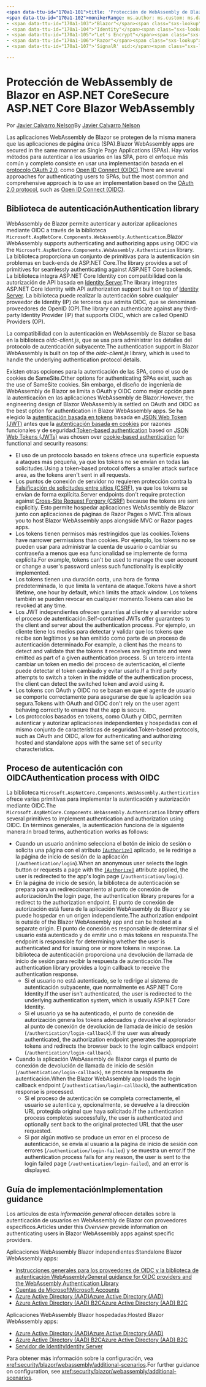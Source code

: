 ```yaml
---
<span data-ttu-id="170a1-101">title: 'Protección de WebAssembly de Blazor en ASP.NET Core' author: description: 'Obtenga información sobre cómo proteger aplicaciones WebAssemlby de Blazor como aplicaciones de página única (SPA).'</span><span class="sxs-lookup"><span data-stu-id="170a1-101">title: 'Secure ASP.NET Core Blazor WebAssembly' author: description: 'Learn how to secure Blazor WebAssemlby apps as Single Page Applications (SPAs).'</span></span>
<span data-ttu-id="170a1-102">monikerRange: ms.author: ms.custom: ms.date: no-loc:</span><span class="sxs-lookup"><span data-stu-id="170a1-102">monikerRange: ms.author: ms.custom: ms.date: no-loc:</span></span>
- <span data-ttu-id="170a1-103">"Blazor"</span><span class="sxs-lookup"><span data-stu-id="170a1-103">'Blazor'</span></span>
- <span data-ttu-id="170a1-104">"Identity"</span><span class="sxs-lookup"><span data-stu-id="170a1-104">'Identity'</span></span>
- <span data-ttu-id="170a1-105">"Let's Encrypt"</span><span class="sxs-lookup"><span data-stu-id="170a1-105">'Let's Encrypt'</span></span>
- <span data-ttu-id="170a1-106">"Razor"</span><span class="sxs-lookup"><span data-stu-id="170a1-106">'Razor'</span></span>
- <span data-ttu-id="170a1-107">'SignalR' uid:</span><span class="sxs-lookup"><span data-stu-id="170a1-107">'SignalR' uid:</span></span> 

---
```

# <a name="secure-aspnet-core-blazor-webassembly"></a><span data-ttu-id="170a1-108">Protección de WebAssembly de Blazor en ASP.NET Core</span><span class="sxs-lookup"><span data-stu-id="170a1-108">Secure ASP.NET Core Blazor WebAssembly</span></span>

<span data-ttu-id="170a1-109">Por [Javier Calvarro Nelson](https://github.com/javiercn)</span><span class="sxs-lookup"><span data-stu-id="170a1-109">By [Javier Calvarro Nelson](https://github.com/javiercn)</span></span>

<span data-ttu-id="170a1-110">Las aplicaciones WebAssembly de Blazor se protegen de la misma manera que las aplicaciones de página única (SPA).</span><span class="sxs-lookup"><span data-stu-id="170a1-110">Blazor WebAssembly apps are secured in the same manner as Single Page Applications (SPAs).</span></span> <span data-ttu-id="170a1-111">Hay varios métodos para autenticar a los usuarios en las SPA, pero el enfoque más común y completo consiste en usar una implementación basada en el [protocolo OAuth 2.0](https://oauth.net/), como [Open ID Connect (OIDC)](https://openid.net/connect/).</span><span class="sxs-lookup"><span data-stu-id="170a1-111">There are several approaches for authenticating users to SPAs, but the most common and comprehensive approach is to use an implementation based on the [OAuth 2.0 protocol](https://oauth.net/), such as [Open ID Connect (OIDC)](https://openid.net/connect/).</span></span>

## <a name="authentication-library"></a><span data-ttu-id="170a1-112">Biblioteca de autenticación</span><span class="sxs-lookup"><span data-stu-id="170a1-112">Authentication library</span></span>

<span data-ttu-id="170a1-113">WebAssembly de Blazor permite autenticar y autorizar aplicaciones mediante OIDC a través de la biblioteca `Microsoft.AspNetCore.Components.WebAssembly.Authentication`.</span><span class="sxs-lookup"><span data-stu-id="170a1-113">Blazor WebAssembly supports authenticating and authorizing apps using OIDC via the `Microsoft.AspNetCore.Components.WebAssembly.Authentication` library.</span></span> <span data-ttu-id="170a1-114">La biblioteca proporciona un conjunto de primitivas para la autenticación sin problemas en back-ends de ASP.NET Core.</span><span class="sxs-lookup"><span data-stu-id="170a1-114">The library provides a set of primitives for seamlessly authenticating against ASP.NET Core backends.</span></span> <span data-ttu-id="170a1-115">La biblioteca integra ASP.NET Core Identity con compatibilidad con la autorización de API basada en [Identity Server](https://identityserver.io/).</span><span class="sxs-lookup"><span data-stu-id="170a1-115">The library integrates ASP.NET Core Identity with API authorization support built on top of [Identity Server](https://identityserver.io/).</span></span> <span data-ttu-id="170a1-116">La biblioteca puede realizar la autenticación sobre cualquier proveedor de Identity (IP) de terceros que admita OIDC, que se denominan proveedores de OpenID (OP).</span><span class="sxs-lookup"><span data-stu-id="170a1-116">The library can authenticate against any third-party Identity Provider (IP) that supports OIDC, which are called OpenID Providers (OP).</span></span>

<span data-ttu-id="170a1-117">La compatibilidad con la autenticación en WebAssembly de Blazor se basa en la biblioteca *oidc-client.js*, que se usa para administrar los detalles del protocolo de autenticación subyacente.</span><span class="sxs-lookup"><span data-stu-id="170a1-117">The authentication support in Blazor WebAssembly is built on top of the *oidc-client.js* library, which is used to handle the underlying authentication protocol details.</span></span>

<span data-ttu-id="170a1-118">Existen otras opciones para la autenticación de las SPA, como el uso de cookies de SameSite.</span><span class="sxs-lookup"><span data-stu-id="170a1-118">Other options for authenticating SPAs exist, such as the use of SameSite cookies.</span></span> <span data-ttu-id="170a1-119">Sin embargo, el diseño de ingeniería de WebAssembly de Blazor se limita a OAuth y OIDC como mejor opción para la autenticación en las aplicaciones WebAssembly de Blazor.</span><span class="sxs-lookup"><span data-stu-id="170a1-119">However, the engineering design of Blazor WebAssembly is settled on OAuth and OIDC as the best option for authentication in Blazor WebAssembly apps.</span></span> <span data-ttu-id="170a1-120">Se ha elegido la [autenticación basada en tokens](xref:security/anti-request-forgery#token-based-authentication) basada en [JSON Web Token (JWT)](https://self-issued.info/docs/draft-ietf-oauth-json-web-token.html) antes que la [autenticación basada en cookies](xref:security/anti-request-forgery#cookie-based-authentication) por razones funcionales y de seguridad:</span><span class="sxs-lookup"><span data-stu-id="170a1-120">[Token-based authentication](xref:security/anti-request-forgery#token-based-authentication) based on [JSON Web Tokens (JWTs)](https://self-issued.info/docs/draft-ietf-oauth-json-web-token.html) was chosen over [cookie-based authentication](xref:security/anti-request-forgery#cookie-based-authentication) for functional and security reasons:</span></span>

* <span data-ttu-id="170a1-121">El uso de un protocolo basado en tokens ofrece una superficie expuesta a ataques más pequeña, ya que los tokens no se envían en todas las solicitudes.</span><span class="sxs-lookup"><span data-stu-id="170a1-121">Using a token-based protocol offers a smaller attack surface area, as the tokens aren't sent in all requests.</span></span>
* <span data-ttu-id="170a1-122">Los puntos de conexión de servidor no requieren protección contra la [Falsificación de solicitudes entre sitios (CSRF)](xref:security/anti-request-forgery), ya que los tokens se envían de forma explícita.</span><span class="sxs-lookup"><span data-stu-id="170a1-122">Server endpoints don't require protection against [Cross-Site Request Forgery (CSRF)](xref:security/anti-request-forgery) because the tokens are sent explicitly.</span></span> <span data-ttu-id="170a1-123">Esto permite hospedar aplicaciones WebAssembly de Blazor junto con aplicaciones de páginas de Razor Pages o MVC.</span><span class="sxs-lookup"><span data-stu-id="170a1-123">This allows you to host Blazor WebAssembly apps alongside MVC or Razor pages apps.</span></span>
* <span data-ttu-id="170a1-124">Los tokens tienen permisos más restringidos que las cookies.</span><span class="sxs-lookup"><span data-stu-id="170a1-124">Tokens have narrower permissions than cookies.</span></span> <span data-ttu-id="170a1-125">Por ejemplo, los tokens no se pueden usar para administrar la cuenta de usuario o cambiar su contraseña a menos que esa funcionalidad se implemente de forma explícita.</span><span class="sxs-lookup"><span data-stu-id="170a1-125">For example, tokens can't be used to manage the user account or change a user's password unless such functionality is explicitly implemented.</span></span>
* <span data-ttu-id="170a1-126">Los tokens tienen una duración corta, una hora de forma predeterminada, lo que limita la ventana de ataque.</span><span class="sxs-lookup"><span data-stu-id="170a1-126">Tokens have a short lifetime, one hour by default, which limits the attack window.</span></span> <span data-ttu-id="170a1-127">Los tokens también se pueden revocar en cualquier momento.</span><span class="sxs-lookup"><span data-stu-id="170a1-127">Tokens can also be revoked at any time.</span></span>
* <span data-ttu-id="170a1-128">Los JWT independientes ofrecen garantías al cliente y al servidor sobre el proceso de autenticación.</span><span class="sxs-lookup"><span data-stu-id="170a1-128">Self-contained JWTs offer guarantees to the client and server about the authentication process.</span></span> <span data-ttu-id="170a1-129">Por ejemplo, un cliente tiene los medios para detectar y validar que los tokens que recibe son legítimos y se han emitido como parte de un proceso de autenticación determinado.</span><span class="sxs-lookup"><span data-stu-id="170a1-129">For example, a client has the means to detect and validate that the tokens it receives are legitimate and were emitted as part of a given authentication process.</span></span> <span data-ttu-id="170a1-130">Si un tercero intenta cambiar un token en medio del proceso de autenticación, el cliente puede detectar el token cambiado y evitar usarlo.</span><span class="sxs-lookup"><span data-stu-id="170a1-130">If a third party attempts to switch a token in the middle of the authentication process, the client can detect the switched token and avoid using it.</span></span>
* <span data-ttu-id="170a1-131">Los tokens con OAuth y OIDC no se basan en que el agente de usuario se comporte correctamente para asegurarse de que la aplicación sea segura.</span><span class="sxs-lookup"><span data-stu-id="170a1-131">Tokens with OAuth and OIDC don't rely on the user agent behaving correctly to ensure that the app is secure.</span></span>
* <span data-ttu-id="170a1-132">Los protocolos basados en tokens, como OAuth y OIDC, permiten autenticar y autorizar aplicaciones independientes y hospedadas con el mismo conjunto de características de seguridad.</span><span class="sxs-lookup"><span data-stu-id="170a1-132">Token-based protocols, such as OAuth and OIDC, allow for authenticating and authorizing hosted and standalone apps with the same set of security characteristics.</span></span>

## <a name="authentication-process-with-oidc"></a><span data-ttu-id="170a1-133">Proceso de autenticación con OIDC</span><span class="sxs-lookup"><span data-stu-id="170a1-133">Authentication process with OIDC</span></span>

<span data-ttu-id="170a1-134">La biblioteca `Microsoft.AspNetCore.Components.WebAssembly.Authentication` ofrece varias primitivas para implementar la autenticación y autorización mediante OIDC.</span><span class="sxs-lookup"><span data-stu-id="170a1-134">The `Microsoft.AspNetCore.Components.WebAssembly.Authentication` library offers several primitives to implement authentication and authorization using OIDC.</span></span> <span data-ttu-id="170a1-135">En términos generales, la autenticación funciona de la siguiente manera:</span><span class="sxs-lookup"><span data-stu-id="170a1-135">In broad terms, authentication works as follows:</span></span>

* <span data-ttu-id="170a1-136">Cuando un usuario anónimo selecciona el botón de inicio de sesión o solicita una página con el atributo [`[Authorize]`](xref:Microsoft.AspNetCore.Authorization.AuthorizeAttribute) aplicado, se le redirige a la página de inicio de sesión de la aplicación (`/authentication/login`).</span><span class="sxs-lookup"><span data-stu-id="170a1-136">When an anonymous user selects the login button or requests a page with the [`[Authorize]`](xref:Microsoft.AspNetCore.Authorization.AuthorizeAttribute) attribute applied, the user is redirected to the app's login page (`/authentication/login`).</span></span>
* <span data-ttu-id="170a1-137">En la página de inicio de sesión, la biblioteca de autenticación se prepara para un redireccionamiento al punto de conexión de autorización.</span><span class="sxs-lookup"><span data-stu-id="170a1-137">In the login page, the authentication library prepares for a redirect to the authorization endpoint.</span></span> <span data-ttu-id="170a1-138">El punto de conexión de autorización está fuera de la aplicación WebAssembly de Blazor y se puede hospedar en un origen independiente.</span><span class="sxs-lookup"><span data-stu-id="170a1-138">The authorization endpoint is outside of the Blazor WebAssembly app and can be hosted at a separate origin.</span></span> <span data-ttu-id="170a1-139">El punto de conexión es responsable de determinar si el usuario está autenticado y de emitir uno o más tokens en respuesta.</span><span class="sxs-lookup"><span data-stu-id="170a1-139">The endpoint is responsible for determining whether the user is authenticated and for issuing one or more tokens in response.</span></span> <span data-ttu-id="170a1-140">La biblioteca de autenticación proporciona una devolución de llamada de inicio de sesión para recibir la respuesta de autenticación.</span><span class="sxs-lookup"><span data-stu-id="170a1-140">The authentication library provides a login callback to receive the authentication response.</span></span>
  * <span data-ttu-id="170a1-141">Si el usuario no está autenticado, se le redirige al sistema de autenticación subyacente, que normalmente es ASP.NET Core Identity.</span><span class="sxs-lookup"><span data-stu-id="170a1-141">If the user isn't authenticated, the user is redirected to the underlying authentication system, which is usually ASP.NET Core Identity.</span></span>
  * <span data-ttu-id="170a1-142">Si el usuario ya se ha autenticado, el punto de conexión de autorización genera los tokens adecuados y devuelve al explorador al punto de conexión de devolución de llamada de inicio de sesión (`/authentication/login-callback`).</span><span class="sxs-lookup"><span data-stu-id="170a1-142">If the user was already authenticated, the authorization endpoint generates the appropriate tokens and redirects the browser back to the login callback endpoint (`/authentication/login-callback`).</span></span>
* <span data-ttu-id="170a1-143">Cuando la aplicación WebAssembly de Blazor carga el punto de conexión de devolución de llamada de inicio de sesión (`/authentication/login-callback`), se procesa la respuesta de autenticación.</span><span class="sxs-lookup"><span data-stu-id="170a1-143">When the Blazor WebAssembly app loads the login callback endpoint (`/authentication/login-callback`), the authentication response is processed.</span></span>
  * <span data-ttu-id="170a1-144">Si el proceso de autenticación se completa correctamente, el usuario se autentica y, opcionalmente, se devuelve a la dirección URL protegida original que haya solicitado.</span><span class="sxs-lookup"><span data-stu-id="170a1-144">If the authentication process completes successfully, the user is authenticated and optionally sent back to the original protected URL that the user requested.</span></span>
  * <span data-ttu-id="170a1-145">Si por algún motivo se produce un error en el proceso de autenticación, se envía al usuario a la página de inicio de sesión con errores (`/authentication/login-failed`) y se muestra un error.</span><span class="sxs-lookup"><span data-stu-id="170a1-145">If the authentication process fails for any reason, the user is sent to the login failed page (`/authentication/login-failed`), and an error is displayed.</span></span>
  
## <a name="implementation-guidance"></a><span data-ttu-id="170a1-146">Guía de implementación</span><span class="sxs-lookup"><span data-stu-id="170a1-146">Implementation guidance</span></span>

<span data-ttu-id="170a1-147">Los artículos de esta *información general* ofrecen detalles sobre la autenticación de usuarios en WebAssembly de Blazor con proveedores específicos.</span><span class="sxs-lookup"><span data-stu-id="170a1-147">Articles under this *Overview* provide information on authenticating users in Blazor WebAssembly apps against specific providers.</span></span>

<span data-ttu-id="170a1-148">Aplicaciones WebAssembly Blazor independientes:</span><span class="sxs-lookup"><span data-stu-id="170a1-148">Standalone Blazor WebAssembly apps:</span></span>

* [<span data-ttu-id="170a1-149">Instrucciones generales para los proveedores de OIDC y la biblioteca de autenticación WebAssembly</span><span class="sxs-lookup"><span data-stu-id="170a1-149">General guidance for OIDC providers and the WebAssembly Authentication Library</span></span>](xref:security/blazor/webassembly/standalone-with-authentication-library)
* [<span data-ttu-id="170a1-150">Cuentas de Microsoft</span><span class="sxs-lookup"><span data-stu-id="170a1-150">Microsoft Accounts</span></span>](xref:security/blazor/webassembly/standalone-with-microsoft-accounts)
* [<span data-ttu-id="170a1-151">Azure Active Directory (AAD)</span><span class="sxs-lookup"><span data-stu-id="170a1-151">Azure Active Directory (AAD)</span></span>](xref:security/blazor/webassembly/standalone-with-azure-active-directory)
* [<span data-ttu-id="170a1-152">Azure Active Directory (AAD) B2C</span><span class="sxs-lookup"><span data-stu-id="170a1-152">Azure Active Directory (AAD) B2C</span></span>](xref:security/blazor/webassembly/standalone-with-azure-active-directory-b2c)

<span data-ttu-id="170a1-153">Aplicaciones WebAssembly Blazor hospedadas:</span><span class="sxs-lookup"><span data-stu-id="170a1-153">Hosted Blazor WebAssembly apps:</span></span>

* [<span data-ttu-id="170a1-154">Azure Active Directory (AAD)</span><span class="sxs-lookup"><span data-stu-id="170a1-154">Azure Active Directory (AAD)</span></span>](xref:security/blazor/webassembly/hosted-with-azure-active-directory)
* [<span data-ttu-id="170a1-155">Azure Active Directory (AAD) B2C</span><span class="sxs-lookup"><span data-stu-id="170a1-155">Azure Active Directory (AAD) B2C</span></span>](xref:security/blazor/webassembly/hosted-with-azure-active-directory-b2c)
* <span data-ttu-id="170a1-156">[Servidor de Identity](xref:security/blazor/webassembly/hosted-with-identity-server)</span><span class="sxs-lookup"><span data-stu-id="170a1-156">[Identity Server](xref:security/blazor/webassembly/hosted-with-identity-server)</span></span>

<span data-ttu-id="170a1-157">Para obtener más información sobre la configuración, vea <xref:security/blazor/webassembly/additional-scenarios>.</span><span class="sxs-lookup"><span data-stu-id="170a1-157">For further guidance on configuration, see <xref:security/blazor/webassembly/additional-scenarios>.</span></span>
